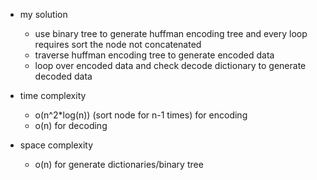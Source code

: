 - my solution
    - use binary tree to generate huffman encoding tree and every loop requires sort the node not concatenated
    - traverse huffman encoding tree to generate encoded data
    - loop over encoded data and check decode dictionary to generate decoded data

- time complexity
    - o(n^2*log(n)) (sort node for n-1 times) for encoding
    - o(n) for decoding

- space complexity
    - o(n) for generate dictionaries/binary tree
